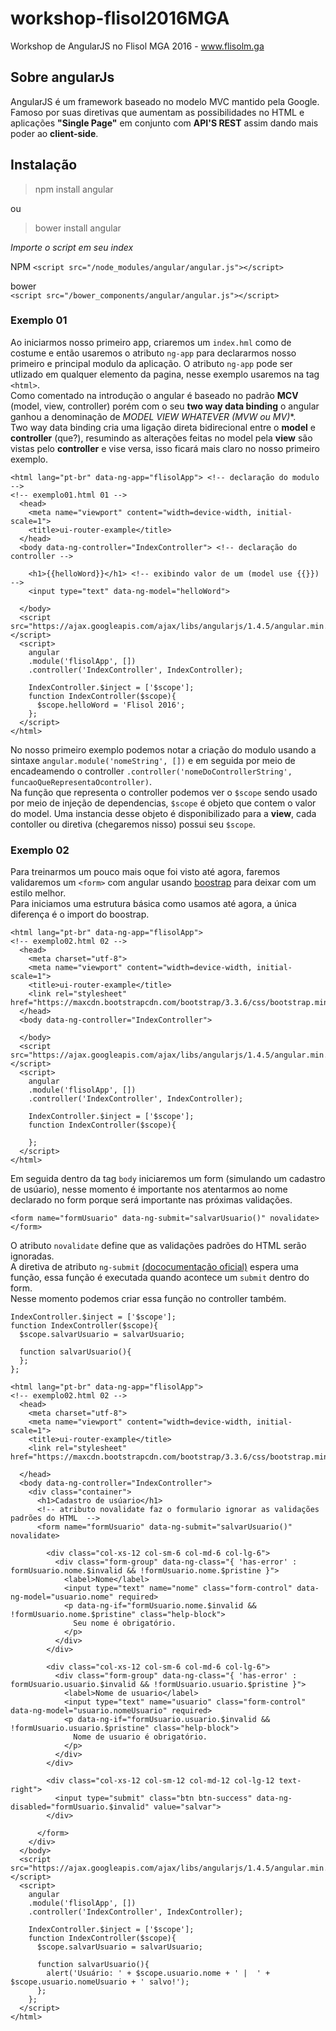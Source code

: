 # workshop-flisol2016MGA
Workshop de AngularJS no Flisol MGA 2016 - www.flisolm.ga

## Sobre angularJs
AngularJS é um framework baseado no modelo MVC mantido pela Google. Famoso por suas diretivas que aumentam as possibilidades no HTML e aplicações **"Single Page"** em conjunto com **API'S REST** assim dando mais poder ao **client-side**.

## Instalação 

>npm install angular

ou

>bower install angular

_Importe o script em seu index_  

NPM
```<script src="/node_modules/angular/angular.js"></script>```

bower  
```<script src="/bower_components/angular/angular.js"></script>```

### Exemplo 01 

Ao iniciarmos nosso primeiro app, criaremos um ```index.hml``` como de costume e então usaremos o atributo ```ng-app``` para declararmos nosso primeiro e principal modulo da aplicação. O atributo ```ng-app``` pode ser utlizado em qualquer elemento da pagina, nesse exemplo usaremos na tag ```<html>```.  
Como comentado na introdução o angular é baseado no padrão **MCV** (model, view, controller) porém com o seu **two way data binding** o angular ganhou a denominação de **MODEL VIEW WHATEVER (MVW ou MV*)**.  
Two way data binding cria uma ligação direta bidirecional entre o **model** e **controller** (que?), resumindo as alterações feitas no model pela **view** são vistas pelo **controller** e vise versa, isso ficará mais claro no nosso primeiro exemplo.  
```
<html lang="pt-br" data-ng-app="flisolApp"> <!-- declaração do modulo -->
<!-- exemplo01.html 01 -->
  <head>
    <meta name="viewport" content="width=device-width, initial-scale=1">
    <title>ui-router-example</title>
  </head>
  <body data-ng-controller="IndexController"> <!-- declaração do controller -->
    
    <h1>{{helloWord}}</h1> <!-- exibindo valor de um (model use {{}}) -->
    <input type="text" data-ng-model="helloWord">
 
  </body>
  <script src="https://ajax.googleapis.com/ajax/libs/angularjs/1.4.5/angular.min.js"></script>
  <script>
    angular
    .module('flisolApp', [])
    .controller('IndexController', IndexController);
    
    IndexController.$inject = ['$scope']; 
    function IndexController($scope){
      $scope.helloWord = 'Flisol 2016';
    };
  </script>
</html>
``` 
No nosso primeiro exemplo podemos notar a criação do modulo usando a sintaxe ```angular.module('nomeString', [])``` e em seguida por meio de encadeamendo o controller ```.controller('nomeDoControllerString', funcaoQueRepresentaOcontroller)```.   
Na função que representa o controller podemos ver o ```$scope``` sendo usado por meio de injeção de dependencias, ```$scope``` é objeto que contem o valor do model. Uma instancia desse objeto é disponibilizado para a **view**, cada contoller ou diretiva (chegaremos nisso)  possui seu ```$scope```.

### Exemplo 02 

Para treinarmos um pouco mais oque foi visto até agora, faremos validaremos um ```<form>``` com angular usando [boostrap](http://getbootstrap.com/) para deixar com um estilo melhor.  
Para iniciamos uma estrutura básica como usamos até agora, a única diferença é o import do boostrap.
```
<html lang="pt-br" data-ng-app="flisolApp"> 
<!-- exemplo02.html 02 -->
  <head>
    <meta charset="utf-8">
    <meta name="viewport" content="width=device-width, initial-scale=1">
    <title>ui-router-example</title>
    <link rel="stylesheet" href="https://maxcdn.bootstrapcdn.com/bootstrap/3.3.6/css/bootstrap.min.css">
  </head>
  <body data-ng-controller="IndexController"> 

  </body>
  <script src="https://ajax.googleapis.com/ajax/libs/angularjs/1.4.5/angular.min.js"></script>
  <script>
    angular
    .module('flisolApp', [])
    .controller('IndexController', IndexController);
    
    IndexController.$inject = ['$scope']; 
    function IndexController($scope){

    };
  </script>
</html>
```
Em seguida dentro da tag ```body``` iniciaremos um form (simulando um cadastro de usúario), nesse momento é importante nos atentarmos ao nome declarado no form porque será importante nas próximas validações. 

```
<form name="formUsuario" data-ng-submit="salvarUsuario()" novalidate>
</form>
```
O atributo ```novalidate``` define que as validações padrões do HTML serão ignoradas.  
A diretiva de atributo ```ng-submit``` [(dococumentação oficial)](https://docs.angularjs.org/api/ng/directive/ngSubmit) espera uma função, essa função é executada quando acontece um ```submit``` dentro do form.   
Nesse momento podemos criar essa função no controller também.
```
IndexController.$inject = ['$scope']; 
function IndexController($scope){
  $scope.salvarUsuario = salvarUsuario;

  function salvarUsuario(){
  };
};
```  

```
<html lang="pt-br" data-ng-app="flisolApp"> 
<!-- exemplo02.html 02 -->
  <head>
    <meta charset="utf-8">
    <meta name="viewport" content="width=device-width, initial-scale=1">
    <title>ui-router-example</title>
    <link rel="stylesheet" href="https://maxcdn.bootstrapcdn.com/bootstrap/3.3.6/css/bootstrap.min.css">

  </head>
  <body data-ng-controller="IndexController"> 
    <div class="container">
      <h1>Cadastro de usúario</h1>
      <!-- atributo novalidate faz o formulario ignorar as validações padrões do HTML  -->
      <form name="formUsuario" data-ng-submit="salvarUsuario()" novalidate> 
       
        <div class="col-xs-12 col-sm-6 col-md-6 col-lg-6">
          <div class="form-group" data-ng-class="{ 'has-error' : formUsuario.nome.$invalid && !formUsuario.nome.$pristine }">
            <label>Nome</label>
            <input type="text" name="nome" class="form-control" data-ng-model="usuario.nome" required>
            <p data-ng-if="formUsuario.nome.$invalid && !formUsuario.nome.$pristine" class="help-block">
              Seu nome é obrigatório.
            </p>
          </div>
        </div>
       
        <div class="col-xs-12 col-sm-6 col-md-6 col-lg-6">
          <div class="form-group" data-ng-class="{ 'has-error' : formUsuario.usuario.$invalid && !formUsuario.usuario.$pristine }">
            <label>Nome de usuario</label>
            <input type="text" name="usuario" class="form-control" data-ng-model="usuario.nomeUsuario" required>
            <p data-ng-if="formUsuario.usuario.$invalid && !formUsuario.usuario.$pristine" class="help-block">
              Nome de usuario é obrigatório.
            </p>
          </div>
        </div>
       
        <div class="col-xs-12 col-sm-12 col-md-12 col-lg-12 text-right">
          <input type="submit" class="btn btn-success" data-ng-disabled="formUsuario.$invalid" value="salvar">
        </div>
        
      </form>
    </div>
  </body>
  <script src="https://ajax.googleapis.com/ajax/libs/angularjs/1.4.5/angular.min.js"></script>
  <script>
    angular
    .module('flisolApp', [])
    .controller('IndexController', IndexController);
    
    IndexController.$inject = ['$scope']; 
    function IndexController($scope){
      $scope.salvarUsuario = salvarUsuario;

      function salvarUsuario(){
        alert('Usuário: ' + $scope.usuario.nome + ' |  ' + $scope.usuario.nomeUsuario + ' salvo!');
      };
    };
  </script>
</html>
```

